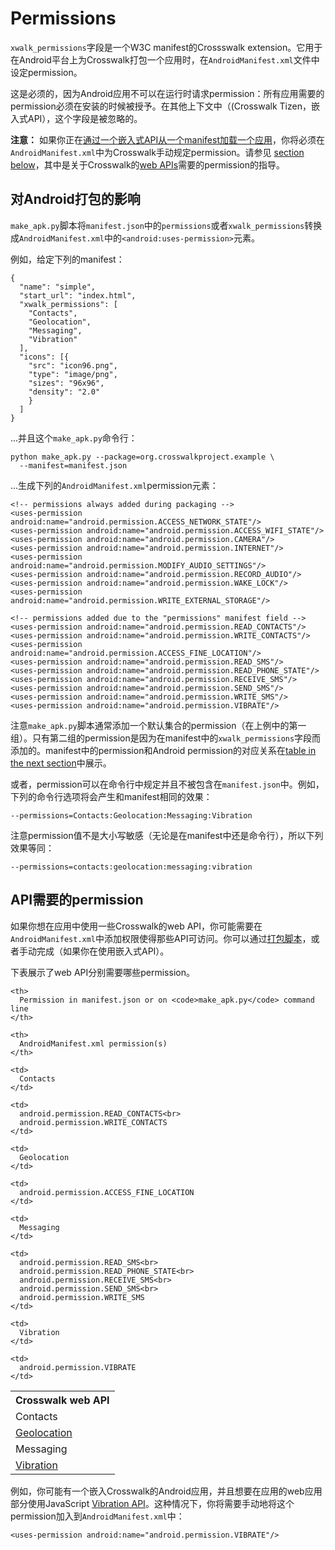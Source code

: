 # Permissions

`xwalk_permissions`字段是一个W3C manifest的Crossswalk extension。它用于在Android平台上为Crosswalk打包一个应用时，在`AndroidManifest.xml`文件中设定permission。

这是必须的，因为Android应用不可以在运行时请求permission：所有应用需要的permission必须在安装的时候被授予。在其他上下文中（(Crosswalk Tizen，嵌入式API），这个字段是被忽略的。

**注意：** 如果你正在[通过一个嵌入式API从一个manifest加载一个应用](/documentation/manifest/using_the_manifest.html#Load-an-application-into-an-embedded-Crosswalk)，你将必须在`AndroidManifest.xml`中为Crosswalk手动规定permission。请参见 [section below](#Permissions-required-by-API)，其中是关于Crosswalk的[web APIs](/documentation/apis/web_apis.html)需要的permission的指导。

<h2 id="Effect-on-Android-packaging">对Android打包的影响</h2>

`make_apk.py`脚本将`manifest.json`中的`permissions`或者`xwalk_permissions`转换成`AndroidManifest.xml`中的`<android:uses-permission>`元素。

例如，给定下列的manifest：

    {
      "name": "simple",
      "start_url": "index.html",
      "xwalk_permissions": [
        "Contacts",
        "Geolocation",
        "Messaging",
        "Vibration"
      ],
      "icons": [{
        "src": "icon96.png",
        "type": "image/png",
        "sizes": "96x96",
        "density": "2.0"
        }
      ]
    }

...并且这个`make_apk.py`命令行：

    python make_apk.py --package=org.crosswalkproject.example \
      --manifest=manifest.json

...生成下列的`AndroidManifest.xml`permission元素：

    <!-- permissions always added during packaging -->
    <uses-permission android:name="android.permission.ACCESS_NETWORK_STATE"/>
    <uses-permission android:name="android.permission.ACCESS_WIFI_STATE"/>
    <uses-permission android:name="android.permission.CAMERA"/>
    <uses-permission android:name="android.permission.INTERNET"/>
    <uses-permission android:name="android.permission.MODIFY_AUDIO_SETTINGS"/>
    <uses-permission android:name="android.permission.RECORD_AUDIO"/>
    <uses-permission android:name="android.permission.WAKE_LOCK"/>
    <uses-permission android:name="android.permission.WRITE_EXTERNAL_STORAGE"/>

    <!-- permissions added due to the "permissions" manifest field -->
    <uses-permission android:name="android.permission.READ_CONTACTS"/>
    <uses-permission android:name="android.permission.WRITE_CONTACTS"/>
    <uses-permission android:name="android.permission.ACCESS_FINE_LOCATION"/>
    <uses-permission android:name="android.permission.READ_SMS"/>
    <uses-permission android:name="android.permission.READ_PHONE_STATE"/>
    <uses-permission android:name="android.permission.RECEIVE_SMS"/>
    <uses-permission android:name="android.permission.SEND_SMS"/>
    <uses-permission android:name="android.permission.WRITE_SMS"/>
    <uses-permission android:name="android.permission.VIBRATE"/>

注意`make_apk.py`脚本通常添加一个默认集合的permission（在上例中的第一组）。只有第二组的permission是因为在manifest中的`xwalk_permissions`字段而添加的。manifest中的permission和Android permission的对应关系在[table in the next section](#Permissions-required-by-API)中展示。

或者，permission可以在命令行中规定并且不被包含在`manifest.json`中。例如，下列的命令行选项将会产生和manifest相同的效果：

    --permissions=Contacts:Geolocation:Messaging:Vibration

注意permission值不是大小写敏感（无论是在manifest中还是命令行），所以下列效果等同：

    --permissions=contacts:geolocation:messaging:vibration

<h2 id="Permissions-required-by-API">API需要的permission</h2>

如果你想在应用中使用一些Crosswalk的web API，你可能需要在`AndroidManifest.xml`中添加权限使得那些API可访问。你可以通过[打包脚本](/documentation/android/run_on_android.html)，或者手动完成（如果你在使用嵌入式API）。

下表展示了web API分别需要哪些permission。

<table>
  <tr>
    <th>
      Crosswalk web API
    </th>

    <th>
      Permission in manifest.json or on <code>make_apk.py</code> command line
    </th>

    <th>
      AndroidManifest.xml permission(s)
    </th>
  </tr>

  <tr>
    <td>
      Contacts
    </td>

    <td>
      Contacts
    </td>

    <td>
      android.permission.READ_CONTACTS<br>
      android.permission.WRITE_CONTACTS
    </td>
  </tr>

  <tr>
    <td>
      <a href="http://www.w3.org/TR/geolocation-API/">Geolocation</a>
    </td>

    <td>
      Geolocation
    </td>

    <td>
      android.permission.ACCESS_FINE_LOCATION
    </td>
  </tr>

  <tr>
    <td>
      Messaging
    </td>

    <td>
      Messaging
    </td>

    <td>
      android.permission.READ_SMS<br>
      android.permission.READ_PHONE_STATE<br>
      android.permission.RECEIVE_SMS<br>
      android.permission.SEND_SMS<br>
      android.permission.WRITE_SMS
    </td>
  </tr>

  <tr>
    <td>
      <a href="http://www.w3.org/TR/vibration/">Vibration</a>
    </td>

    <td>
      Vibration
    </td>

    <td>
      android.permission.VIBRATE
    </td>
  </tr>
</table>

例如，你可能有一个嵌入Crosswalk的Android应用，并且想要在应用的web应用部分使用JavaScript [Vibration API](http://www.w3.org/TR/vibration/)。这种情况下，你将需要手动地将这个permission加入到`AndroidManifest.xml`中：

    <uses-permission android:name="android.permission.VIBRATE"/>
